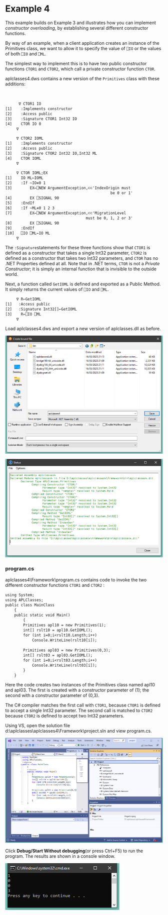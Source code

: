 # Example 4

This example builds on Example 3 and illustrates how you can implement *constructor overloading*, by establishing several different constructor functions.

By way of an example, when a client application creates an instance of the Primitives class, we want to allow it to specify the value of `⎕IO` or the values of both `⎕IO` and `⎕ML`.

The simplest way to implement this is to have two public constructor functions `CTOR1` and `CTOR2`, which call a private constructor function `CTOR`.

aplclasses4.dws contains a new version of the `Primitives` class with these additions:
```apl

 
      ∇ CTOR1 IO
[1]    :Implements constructor
[2]    :Access public
[3]    :Signature CTOR1 Int32 IO
[4]    CTOR IO 0
     ∇
```
```apl
     ∇ CTOR2 IOML
[1]    :Implements constructor
[2]    :Access public
[3]    :Signature CTOR2 Int32 IO,Int32 ML
[4]    CTOR IOML
     ∇
```
```apl
     ∇ CTOR IOML;EX
[1]    IO ML←IOML
[2]    :If ~IO∊0 1
[3]        EX←⎕NEW ArgumentException,⊂⊂'IndexOrigin must
                                               be 0 or 1'
[4]        EX ⎕SIGNAL 90
[5]    :EndIf
[6]    :If ~ML∊0 1 2 3
[7]        EX←⎕NEW ArgumentException,⊂⊂'MigrationLevel
                                    must be 0, 1, 2 or 3'
[8]        EX ⎕SIGNAL 90
[9]    :EndIf
[10]   ⎕IO ⎕ML←IO ML
     ∇ 
```

The `:Signature`statements for these three functions show that `CTOR1` is defined as a constructor that takes a single Int32 parameter, `CTOR2` is defined as a constructor that takes two Int32 parameters, and `CTOR` has no .NET Properties defined at all. Note that in .NET terms, `CTOR` is not a *Private Constructor*; it is simply an internal function that is invisible to the outside world.

Next, a function called `GetIOML` is defined and exported as a Public Method. It simply returns the current values of `⎕IO` and `⎕ML`.
```apl
     ∇ R←GetIOML
[1]   :Access public
[2]   :Signature Int32[]←GetIOML
[3]    R←⎕IO ⎕ML
     ∇   
```

Load aplclasses4.dws and export a new version of aplclasses.dll as before.

![aplclasses4_1](../img/aplclasses4-1.png)

![aplclasses4_2](../img/aplclasses4-2.png)

### program.cs

aplclasses4\Framework\program.cs contains code to invoke the two different constructor functions `CTOR1` and `CTOR2` :
```apl
using System;
using APLClasses;
public class MainClass
	{
	public static void Main()
		{
		Primitives apl10 = new Primitives(1);
		int[] rslt10 = apl10.GetIOML();
		for (int i=0;i<rslt10.Length;i++)
			Console.WriteLine(rslt10[i]);

		Primitives apl03 = new Primitives(0,3);
		int[] rslt03 = apl03.GetIOML();
		for (int i=0;i<rslt03.Length;i++)
			Console.WriteLine(rslt03[i]);
		}
	}
```

Here the code creates two instances of the Primitives class named apl10 and apl03. The first is created with a constructor parameter of (1); the second with a constructor parameter of (0,3).

The C# compiler matches the first call with `CTOR1`, because `CTOR1` is defined to accept a single Int32 parameter. The second call is matched to `CTOR2` because `CTOR2` is defined to accept two Int32 parameters.

Using VS, open the solution file d:\aplclasses\aplclasses4\Framework\project.sln and view program.cs.

![aplclasses4_3](../img/aplclasses4-3.png)

Click **Debug/Start Without debugging**(or press Ctrl+F5) to run the program. The results are shown in a console window.

![aplclasses4_4](../img/aplclasses4-4.png)
